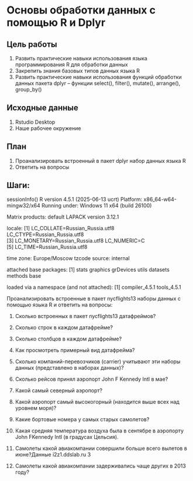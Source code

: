 # Основы обработки данных с помощью R и Dplyr


## Цель работы

1.  Развить практические навыки использования языка программирования R
    для обработки данных
2.  Закрепить знания базовых типов данных языка R
3.  Развить практические навыки использования функций обработки данных
    пакета dplyr – функции select(), filter(), mutate(), arrange(),
    group_by()

## Исходные данные

1.  Rstudio Desktop
2.  Наше рабочее окружение

## План

1.  Проанализировать встроенный в пакет dplyr набор данных языка R
2.  Ответить на вопросы

## Шаги:

sessionInfo() R version 4.5.1 (2025-06-13 ucrt) Platform:
x86_64-w64-mingw32/x64 Running under: Windows 11 x64 (build 26100)

Matrix products: default LAPACK version 3.12.1

locale: \[1\] LC_COLLATE=Russian_Russia.utf8
LC_CTYPE=Russian_Russia.utf8  
\[3\] LC_MONETARY=Russian_Russia.utf8 LC_NUMERIC=C  
\[5\] LC_TIME=Russian_Russia.utf8

time zone: Europe/Moscow tzcode source: internal

attached base packages: \[1\] stats graphics grDevices utils datasets
methods base

loaded via a namespace (and not attached): \[1\] compiler_4.5.1
tools_4.5.1

Проанализировать встроенные в пакет nycflights13 наборы данных с помощью
языка R и ответить на вопросы:

1.  Сколько встроенных в пакет nycflights13 датафреймов?

2.  Сколько строк в каждом датафрейме?

3.  Сколько столбцов в каждом датафрейме?

4.  Как просмотреть примерный вид датафрейма?

5.  Сколько компаний-перевозчиков (carrier) учитывают эти наборы данных
    (представлено в наборах данных)?

6.  Сколько рейсов принял аэропорт John F Kennedy Intl в мае?

7.  Какой самый северный аэропорт?

8.  Какой аэропорт самый высокогорный (находится выше всех над уровнем
    моря)?

9.  Какие бортовые номера у самых старых самолетов?

10. Какая средняя температура воздуха была в сентябре в аэропорту John
    FKennedy Intl (в градусах Цельсия).

11. Самолеты какой авиакомпании совершили больше всего вылетов в
    июне?Данные i2z1.ddslab.ru 3

12. Самолеты какой авиакомпании задерживались чаще других в 2013 году?
